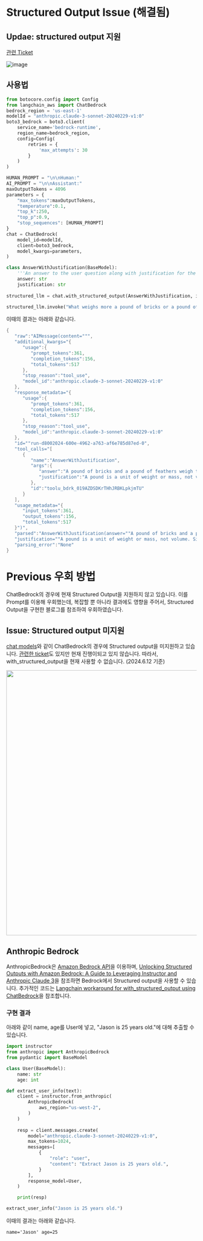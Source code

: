 # Structured Output Issue (해결됨)

## Updae: structured output 지원 

[관련 Ticket](https://github.com/langchain-ai/langchain/pull/23645)

![image](https://github.com/user-attachments/assets/28ee7e86-e6cf-45e5-b47f-9da380d2ddce)

## 사용법

```python
from botocore.config import Config
from langchain_aws import ChatBedrock
bedrock_region = 'us-east-1'
modelId = "anthropic.claude-3-sonnet-20240229-v1:0"
boto3_bedrock = boto3.client(
    service_name='bedrock-runtime',
    region_name=bedrock_region,
    config=Config(
        retries = {
            'max_attempts': 30
        }            
    )
)

HUMAN_PROMPT = "\n\nHuman:"
AI_PROMPT = "\n\nAssistant:"
maxOutputTokens = 4096
parameters = {
    "max_tokens":maxOutputTokens,     
    "temperature":0.1,
    "top_k":250,
    "top_p":0.9,
    "stop_sequences": [HUMAN_PROMPT]
}    
chat = ChatBedrock(   
    model_id=modelId,
    client=boto3_bedrock, 
    model_kwargs=parameters,
)

class AnswerWithJustification(BaseModel):
    '''An answer to the user question along with justification for the answer.'''
    answer: str
    justification: str
    
structured_llm = chat.with_structured_output(AnswerWithJustification, include_raw=True)

structured_llm.invoke("What weighs more a pound of bricks or a pound of feathers")
```

이때의 결과는 아래와 같습니다. 

```java
{
   "raw":"AIMessage(content=""",
   "additional_kwargs="{
      "usage":{
         "prompt_tokens":361,
         "completion_tokens":156,
         "total_tokens":517
      },
      "stop_reason":"tool_use",
      "model_id":"anthropic.claude-3-sonnet-20240229-v1:0"
   },
   "response_metadata="{
      "usage":{
         "prompt_tokens":361,
         "completion_tokens":156,
         "total_tokens":517
      },
      "stop_reason":"tool_use",
      "model_id":"anthropic.claude-3-sonnet-20240229-v1:0"
   },
   "id=""run-d8002024-600e-4962-a763-af6e785d87ed-0",
   "tool_calls="[
      {
         "name":"AnswerWithJustification",
         "args":{
            "answer":"A pound of bricks and a pound of feathers weigh the same.",
            "justification":"A pound is a unit of weight or mass, not volume. Since a pound of bricks and a pound of feathers both have the same mass (one pound), they must weigh the same amount. The fact that bricks are denser and take up less volume than feathers for the same weight is irrelevant - their weights are equal when the mass is the same. This is a classic example that illustrates the difference between weight and density."
         },
         "id":"toolu_bdrk_019AZDSDKrTHhJRBKLpkjmTU"
      }
   ],
   "usage_metadata="{
      "input_tokens":361,
      "output_tokens":156,
      "total_tokens":517
   }")",
   "parsed":"AnswerWithJustification(answer=""A pound of bricks and a pound of feathers weigh the same.",
   "justification=""A pound is a unit of weight or mass, not volume. Since a pound of bricks and a pound of feathers both have the same mass (one pound), they must weigh the same amount. The fact that bricks are denser and take up less volume than feathers for the same weight is irrelevant - their weights are equal when the mass is the same. This is a classic example that illustrates the difference between weight and density."")",
   "parsing_error":"None"
}
```

# Previous 우회 방법

ChatBedrock의 경우에 현재 Structured Output을 지원하지 않고 있습니다. 이를 Prompt를 이용해 우회했는데, 복잡할 뿐 아니라 결과에도 영향을 주어서, Structured Output을 구현한 블로그를 참조하여 우회하였습니다.

## Issue: Structured output 미지원

[chat models](https://python.langchain.com/v0.2/docs/integrations/chat/)와 같이 ChatBedrock의 경우에 Structured output을 미지원하고 있습니다. [관련한 ticket](https://github.com/langchain-ai/langchain/discussions/22701)도 있지만 현재 진행이되고 있지 않습니다. 따라서, with_structured_output을 현재 사용할 수 없습니다. (2024.6.12 기준)

<img src="https://github.com/kyopark2014/adoptive-agent/assets/52392004/cac50362-93a8-40a3-a516-69aecc4f3611" width="700">

## Anthropic Bedrock

AnthropicBedrock은 [Amazon Bedrock API](https://docs.anthropic.com/en/api/claude-on-amazon-bedrock)을 이용하며, [Unlocking Structured Outputs with Amazon Bedrock: A Guide to Leveraging Instructor and Anthropic Claude 3](https://medium.com/@dminhk/unlocking-structured-outputs-with-amazon-bedrock-a-guide-to-leveraging-instructor-and-anthropic-abb76e4f6b20)을 참조하면 Bedrock에서 Structured output을 사용할 수 있습니다. 추가적인 코드는 [Langchain workaround for with_structured_output using ChatBedrock](https://stackoverflow.com/questions/78472764/langchain-workaround-for-with-structured-output-using-chatbedrock)을 참조합니다. 

### 구현 결과

아래와 같이 name, age를 User에 넣고, "Jason is 25 years old."에 대해 추출할 수 있습니다.

```python
import instructor
from anthropic import AnthropicBedrock
from pydantic import BaseModel

class User(BaseModel):
    name: str
    age: int

def extract_user_info(text):    
    client = instructor.from_anthropic(
        AnthropicBedrock(
            aws_region="us-west-2",
        )
    )
    
    resp = client.messages.create(
        model="anthropic.claude-3-sonnet-20240229-v1:0",
        max_tokens=1024,
        messages=[
            {
                "role": "user",
                "content": "Extract Jason is 25 years old.",
            }
        ],
        response_model=User,
    )

    print(resp)

extract_user_info("Jason is 25 years old.")
```

이때의 결과는 아래와 같습니다.

```text
name='Jason' age=25
```


